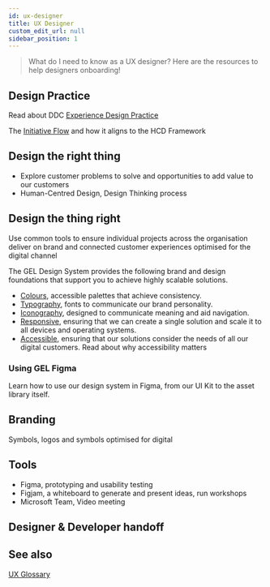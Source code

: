 ```yaml
---
id: ux-designer
title: UX Designer
custom_edit_url: null
sidebar_position: 1
---
```


>What do I need to know as a UX designer? Here are the resources to help designers onboarding! 

## Design Practice
Read about DDC [Experience Design Practice](https://aemocdr.atlassian.net/wiki/spaces/DDC/pages/80380105/Experience+and+Design+E+D)

The [Initiative Flow](https://aemocdr.atlassian.net/wiki/spaces/DDC/pages/528580741/Initiative+Flow) and how it aligns to the HCD Framework

## Design the right thing
 - Explore customer problems to solve and opportunities to add value to our customers
 - Human-Centred Design, Design Thinking process


## Design the thing right
Use common tools to ensure individual projects across the organisation deliver on brand and connected customer experiences optimised for the digital channel


The GEL Design System provides the following brand and design foundations that support you to achieve highly scalable solutions.


- [Colours](../../foundations/colours), accessible palettes that achieve consistency. 
- [Typography](../../foundations/type), fonts to communicate our brand personality. 
- [Iconography](../../foundations/icons), designed to communicate meaning and aid navigation. 
- [Responsive](../../foundations/responsive), ensuring that we can create a single solution and scale it to all devices and operating systems.
- [Accessible](../../foundations/accessibility), ensuring that our solutions consider the needs of all our digital customers. Read about why accessibility matters

### Using GEL Figma
Learn how to use our design system in Figma, from our UI Kit to the asset library itself.


## Branding 
Symbols, logos and symbols optimised for digital

## Tools

- Figma, prototyping and usability testing
- Figjam, a whiteboard to generate and present ideas, run workshops
- Microsoft Team, Video meeting

## Designer & Developer handoff

## See also
[UX Glossary](https://aemocdr.atlassian.net/wiki/spaces/DDC/pages/1605632412/UX+terms+Glossary)